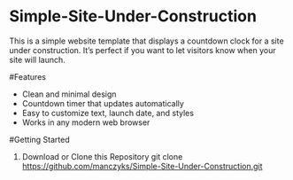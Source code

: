 # Simple-Site-Under-Construction
This is a simple website template that displays a countdown clock for a site under construction. It’s perfect if you want to let visitors know when your site will launch.

#Features
- Clean and minimal design
- Countdown timer that updates automatically
- Easy to customize text, launch date, and styles
- Works in any modern web browser

#Getting Started
1. Download or Clone this Repository
	git clone https://github.com/manczyks/Simple-Site-Under-Construction.git
